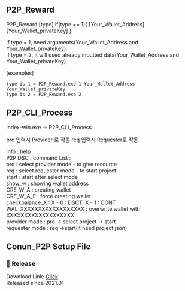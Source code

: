 
## P2P_Reward

P2P_Reward [type] if(type == 1){ [Your_Wallet_Address] [Your_Wallet_privateKey] }

if type = 1, need arguments(Your_Wallet_Address and Your_Wallet_privateKey)<br>
if type = 2, it will used already inputted data(Your_Wallet_Address and Your_Wallet_privateKey)


[examples]

	type is 1 = P2P_Reward.exe 1 Your_Wallet_Address Your_Wallet_privateKey
	type is 2 = P2P_Reward.exe 2


## P2P_CLI_Process
index-win.exe -> P2P_CLI_Process

pro 입력시 Provider 로 작동
req 입력시 Requester로 작동

info  :  help<br>
P2P DSC : command List   :<br>
pro : select provider mode - to give resource<br>
req : select requester mode - to start project<br>
start : start  after select mode<br>
show_w : showing wallet address<br>
CRE_W_A : creating wallet<br>
CRE_W_A_F : force creating wallet<br>
checkbalance_X : X - 0 : DSCT, X - 1 : CONT<br>
WAL_XXXXXXXXXXXXXXXXXX : overwrite wallet with XXXXXXXXXXXXXXXXXXX<br>
provider mode : pro -> select project -> start<br>
requester mode : req ->start(it need project.json)<br>



## Conun_P2P Setup File
### :rocket: Release
Download Link: [Click](https://docs.conun.io/files/Conun_P2P_Setup.exe)<br>
Released since 2021.01
